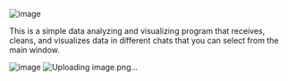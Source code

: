 ![image](https://github.com/user-attachments/assets/ea15443f-915b-4278-aa55-1fa7f07eb13b)

This is a simple data analyzing and visualizing program that receives, cleans, and visualizes data in different chats that you can select from the main window.

![image](https://github.com/user-attachments/assets/7296c89f-cc6f-4329-8583-9ebcaf7b2cba)
![Uploading image.png…]()


